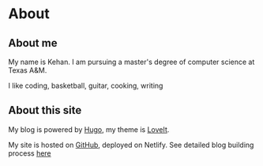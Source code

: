 # About


## About me

My name is Kehan. I am pursuing a master's degree of computer science at Texas A&M.

I like coding, basketball, guitar, cooking, writing

## About this site

My blog is powered by [Hugo](https://gohugo.io/), my theme is [LoveIt](https://github.com/dillonzq/LoveIt).

My site is hosted on [GitHub](https://github.com/code-panda-x/techblog), deployed on Netlify. See detailed blog building process [here](/build-hugo-blog)



